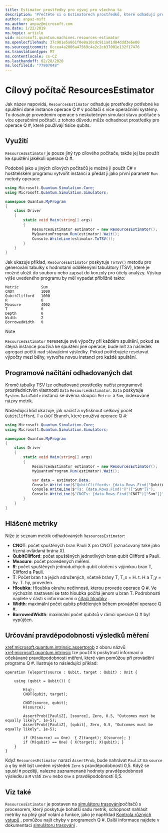 ```yaml
---
title: Estimator prostředky pro vývoj pro všechna ta
description: 'Přečtěte si o Estimatorech prostředků, které odhadují prostředky potřebné ke spuštění dané instance operace Q # v počítači s více operačními systémy.'
author: anpaz-msft
ms.author: anpaz@microsoft.com
ms.date: 1/22/2019
ms.topic: article
uid: microsoft.quantum.machines.resources-estimator
ms.openlocfilehash: 37c901e5a861f0e8a10cdc911ad1d84ddd3e6e00
ms.sourcegitcommit: 6ccea4a2006a47569c4e2c2cb37001e132f17476
ms.translationtype: MT
ms.contentlocale: cs-CZ
ms.lasthandoff: 02/28/2020
ms.locfileid: "77907048"
---
```

# <a name="the-resourcesestimator-target-machine"></a>Cílový počítač ResourcesEstimator

Jak název napovídá, `ResourcesEstimator` odhaduje prostředky potřebné ke spuštění dané instance operace Q # v počítači s více operačními systémy.
To dosahuje provedením operace s neskutečným simulací stavu počítače s více operačními počítači. z tohoto důvodu může odhadnout prostředky pro operace Q #, které používají tisíce qubits.

## <a name="usage"></a>Využití

`ResourcesEstimator` je pouze jiný typ cílového počítače, takže jej lze použít ke spuštění jakékoli operace Q #. 

Podobně jako u jiných cílových počítačů je možné ji použít C# v hostitelském programu vytvořit instanci a předat ji jako první parametr `Run` metody operace:

```csharp
using Microsoft.Quantum.Simulation.Core;
using Microsoft.Quantum.Simulation.Simulators;

namespace Quantum.MyProgram
{
    class Driver
    {
        static void Main(string[] args)
        {
            ResourcesEstimator estimator = new ResourcesEstimator();
            MyQuantumProgram.Run(estimator).Wait();
            Console.WriteLine(estimator.ToTSV());
        }
    }
}
```

Jak ukazuje příklad, `ResourcesEstimator` poskytuje `ToTSV()` metodu pro generování tabulky s hodnotami oddělenými tabulátory (TSV), které je možné uložit do souboru nebo zapsat do konzoly pro účely analýzy. Výstup výše uvedeného programu by měl vypadat přibližně takto:

```Output
Metric          Sum
CNOT            1000
QubitClifford   1000
R               0
Measure         4002
T               0
Depth           0
Width           2
BorrowedWidth   0
```

> [!NOTE]
> `ResourcesEstimator` neresetuje své výpočty při každém spuštění, pokud se stejná instance používá ke spuštění jiné operace, bude mít za následek agregaci počtů nad stávajícími výsledky.
> Pokud potřebujete resetovat výpočty mezi běhy, vytvořte novou instanci pro každé spuštění.


## <a name="programmatically-retrieving-the-estimated-data"></a>Programové načítání odhadovaných dat

Kromě tabulky TSV lze odhadované prostředky načíst programově prostřednictvím vlastnosti `Data` `ResourcesEstimator`. `Data` poskytuje `System.DataTable` instanci se dvěma sloupci: `Metric` a `Sum`, indexované názvy metrik.

Následující kód ukazuje, jak načíst a vytisknout celkový počet `QubitClifford`, `T` a `CNOT` Branch, které používá operace Q #:

```csharp
using Microsoft.Quantum.Simulation.Core;
using Microsoft.Quantum.Simulation.Simulators;

namespace Quantum.MyProgram
{
    class Driver
    {
        static void Main(string[] args)
        {
            ResourcesEstimator estimator = new ResourcesEstimator();
            MyQuantumProgram.Run(estimator).Wait();

            var data = estimator.Data;
            Console.WriteLine($"QubitCliffords: {data.Rows.Find("QubitClifford")["Sum"]}");
            Console.WriteLine($"Ts: {data.Rows.Find("T")["Sum"]}");
            Console.WriteLine($"CNOTs: {data.Rows.Find("CNOT")["Sum"]}");
        }
    }
}
```

## <a name="metrics-reported"></a>Hlášené metriky

Níže je seznam metrik odhadovaných `ResourcesEstimator`:

* __CNOT__: počet spuštěných bran Pauli X pro CNOT (označovaný také jako řízená ovládaná brána X).
* __QubitClifford__: počet spuštěných jednotlivých bran qubit Clifford a Pauli.
* __Measure__: počet provedených měření.
* __R__: počet spuštěných jednoduchých qubit otočení s výjimkou bran T, Clifford a Pauli.
* __T__: Počet bran t a jejich sdružených, včetně brány T, T_x = H. t. H a T_y = hy. T. hy, proveden.
* __Hloubka__: Hloubka okruhu nečinnosti, kterou provede operace Q #. Ve výchozím nastavení se tato hloubka počítá jenom u bran T. Podrobnosti najdete v části s informacemi o [čítači hloubky](xref:microsoft.quantum.machines.qc-trace-simulator.depth-counter) .
* __Width__: maximální počet qubits přidělených během provádění operace Q #.
* __BorrowedWidth__: maximální počet qubitsů v rámci operace Q # byl vypůjčen.


## <a name="providing-the-probability-of-measurement-outcomes"></a>Určování pravděpodobnosti výsledků měření

<xref:microsoft.quantum.intrinsic.assertprob> z oboru názvů <xref:microsoft.quantum.intrinsic> lze použít k poskytnutí informací o očekávané pravděpodobnosti měření, které vám pomůžou při provádění programu Q #. Ilustruje to následující příklad:

```qsharp
operation Teleport(source : Qubit, target : Qubit) : Unit {

    using (qubit = Qubit()) {

        H(q);
        CNOT(qubit, target);

        CNOT(source, qubit);
        H(source);

        AssertProb([PauliZ], [source], Zero, 0.5, "Outcomes must be equally likely", 1e-5);
        AssertProb([PauliZ], [qubit], Zero, 0.5, "Outcomes must be equally likely", 1e-5);

        if (M(source) == One)  { Z(target); X(source); }
        if (M(qubit) == One) { X(target); X(qubit); }
    }
}
```

Když `ResourcesEstimator` narazí `AssertProb`, bude nahrávat `PauliZ` na `source` a `q` by měl být uveden výsledek `Zero` s pravděpodobností 0,5. Když se spustí `M` později, nalezne zaznamenané hodnoty pravděpodobnosti výsledku a `M` vrátí `Zero` nebo `One` s pravděpodobností 0,5.


## <a name="see-also"></a>Viz také

`ResourcesEstimator` je postaven na [simulátoru trasování](xref:microsoft.quantum.machines.qc-trace-simulator.intro)počítačů s procesorem, který poskytuje bohatší sadu metrik, schopnost nahlásit metriky na plný graf volání a funkce, jako je například [Kontrola různých vstupů](xref:microsoft.quantum.machines.qc-trace-simulator.distinct-inputs) , pomůžou najít chyby v programech Q #. Další informace najdete v dokumentaci [simulátoru trasování](xref:microsoft.quantum.machines.qc-trace-simulator.intro) .

